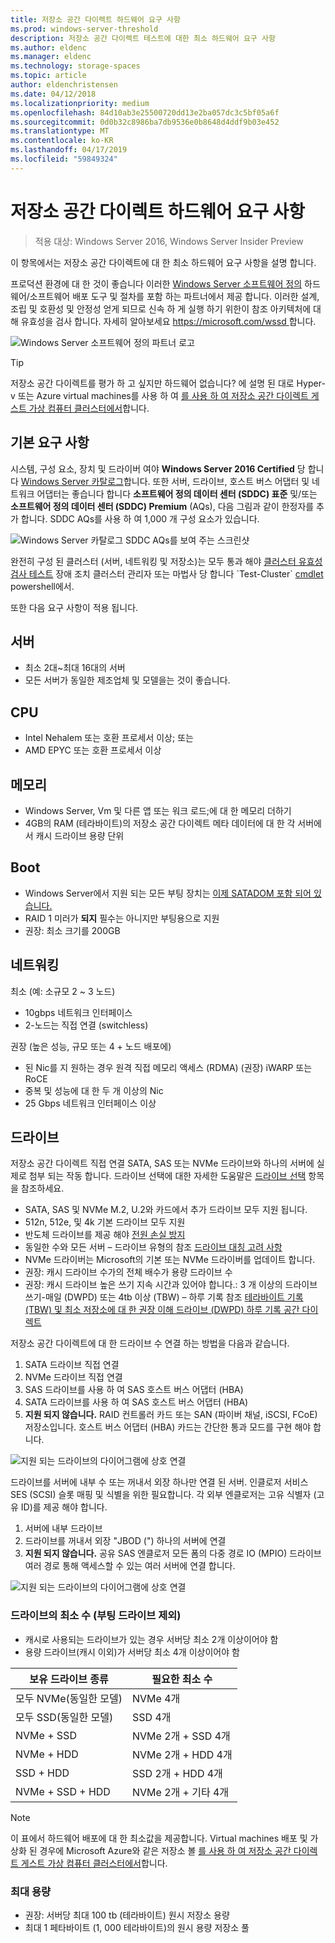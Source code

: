```yaml
---
title: 저장소 공간 다이렉트 하드웨어 요구 사항
ms.prod: windows-server-threshold
description: 저장소 공간 다이렉트 테스트에 대한 최소 하드웨어 요구 사항
ms.author: eldenc
ms.manager: eldenc
ms.technology: storage-spaces
ms.topic: article
author: eldenchristensen
ms.date: 04/12/2018
ms.localizationpriority: medium
ms.openlocfilehash: 84d10ab3e25500720dd13e2ba057dc3c5bf05a6f
ms.sourcegitcommit: 0d0b32c8986ba7db9536e0b8648d4ddf9b03e452
ms.translationtype: MT
ms.contentlocale: ko-KR
ms.lasthandoff: 04/17/2019
ms.locfileid: "59849324"
---
```

# <a name="storage-spaces-direct-hardware-requirements"></a>저장소 공간 다이렉트 하드웨어 요구 사항

> 적용 대상: Windows Server 2016, Windows Server Insider Preview

이 항목에서는 저장소 공간 다이렉트에 대 한 최소 하드웨어 요구 사항을 설명 합니다.

프로덕션 환경에 대 한 것이 좋습니다 이러한 [Windows Server 소프트웨어 정의](https://microsoft.com/wssd) 하드웨어/소프트웨어 배포 도구 및 절차를 포함 하는 파트너에서 제공 합니다. 이러한 설계, 조립 및 호환성 및 안정성 얻게 되므로 신속 하 게 실행 하기 위한이 참조 아키텍처에 대해 유효성을 검사 합니다. 자세히 알아보세요 [ https://microsoft.com/wssd ](https://microsoft.com/wssd)합니다.

![Windows Server 소프트웨어 정의 파트너 로고](media/hardware-requirements/wssd-partners.png)

   > [!TIP]
   > 저장소 공간 다이렉트를 평가 하 고 싶지만 하드웨어 없습니다? 에 설명 된 대로 Hyper-v 또는 Azure virtual machines를 사용 하 여 [를 사용 하 여 저장소 공간 다이렉트 게스트 가상 컴퓨터 클러스터에서](storage-spaces-direct-in-vm.md)합니다.

## <a name="base-requirements"></a>기본 요구 사항

시스템, 구성 요소, 장치 및 드라이버 여야 **Windows Server 2016 Certified** 당 합니다 [Windows Server 카탈로그](https://www.windowsservercatalog.com)합니다. 또한 서버, 드라이브, 호스트 버스 어댑터 및 네트워크 어댑터는 좋습니다 합니다 **소프트웨어 정의 데이터 센터 (SDDC) 표준** 및/또는 **소프트웨어 정의 데이터 센터 (SDDC) Premium** (AQs), 다음 그림과 같이 한정자를 추가 합니다. SDDC AQs를 사용 하 여 1,000 개 구성 요소가 있습니다.

![Windows Server 카탈로그 SDDC AQs를 보여 주는 스크린샷](media/hardware-requirements/sddc-aqs.png)

완전히 구성 된 클러스터 (서버, 네트워킹 및 저장소)는 모두 통과 해야 [클러스터 유효성 검사 테스트](https://technet.microsoft.com/library/cc732035(v=ws.10).aspx) 장애 조치 클러스터 관리자 또는 마법사 당 합니다 `Test-Cluster` [cmdlet](https://docs.microsoft.com/powershell/module/failoverclusters/test-cluster?view=win10-ps) powershell에서.

또한 다음 요구 사항이 적용 됩니다.

## <a name="servers"></a>서버

- 최소 2대~최대 16대의 서버
- 모든 서버가 동일한 제조업체 및 모델을는 것이 좋습니다.

## <a name="cpu"></a>CPU

- Intel Nehalem 또는 호환 프로세서 이상; 또는
- AMD EPYC 또는 호환 프로세서 이상

## <a name="memory"></a>메모리

- Windows Server, Vm 및 다른 앱 또는 워크 로드;에 대 한 메모리 더하기
- 4GB의 RAM (테라바이트)의 저장소 공간 다이렉트 메타 데이터에 대 한 각 서버에서 캐시 드라이브 용량 단위

## <a name="boot"></a>Boot

- Windows Server에서 지원 되는 모든 부팅 장치는 [이제 SATADOM 포함 되어 있습니다.](https://cloudblogs.microsoft.com/windowsserver/2017/08/30/announcing-support-for-satadom-boot-drives-in-windows-server-2016/)
- RAID 1 미러가 **되지** 필수는 아니지만 부팅용으로 지원
- 권장: 최소 크기를 200GB

## <a name="networking"></a>네트워킹

최소 (예: 소규모 2 ~ 3 노드)
- 10gbps 네트워크 인터페이스
- 2-노드는 직접 연결 (switchless)

권장 (높은 성능, 규모 또는 4 + 노드 배포에)
- 된 Nic를 지 원하는 경우 원격 직접 메모리 액세스 (RDMA) (권장) iWARP 또는 RoCE
- 중복 및 성능에 대 한 두 개 이상의 Nic
- 25 Gbps 네트워크 인터페이스 이상

## <a name="drives"></a>드라이브

저장소 공간 다이렉트 직접 연결 SATA, SAS 또는 NVMe 드라이브와 하나의 서버에 실제로 첨부 되는 작동 합니다. 드라이브 선택에 대한 자세한 도움말은 [드라이브 선택](choosing-drives.md) 항목을 참조하세요.

- SATA, SAS 및 NVMe M.2, U.2와 카드에서 추가 드라이브 모두 지원 됩니다.
- 512n, 512e, 및 4k 기본 드라이브 모두 지원
- 반도체 드라이브를 제공 해야 [전원 손실 방지](https://blogs.technet.microsoft.com/filecab/2016/11/18/dont-do-it-consumer-ssd/)
- 동일한 수와 모든 서버 – 드라이브 유형의 참조 [드라이브 대칭 고려 사항](drive-symmetry-considerations.md)
- NVMe 드라이버는 Microsoft의 기본 또는 NVMe 드라이버를 업데이트 합니다.
- 권장: 캐시 드라이브 수가의 전체 배수가 용량 드라이브 수
- 권장: 캐시 드라이브 높은 쓰기 지속 시간과 있어야 합니다.: 3 개 이상의 드라이브 쓰기-매일 (DWPD) 또는 4tb 이상 (TBW) – 하루 기록 참조 [테라바이트 기록 (TBW) 및 최소 저장소에 대 한 권장 이해 드라이브 (DWPD) 하루 기록 공간 다이렉트](https://blogs.technet.microsoft.com/filecab/2017/08/11/understanding-dwpd-tbw/)

저장소 공간 다이렉트에 대 한 드라이브 수 연결 하는 방법을 다음과 같습니다.

1. SATA 드라이브 직접 연결
2. NVMe 드라이브 직접 연결
3. SAS 드라이브를 사용 하 여 SAS 호스트 버스 어댑터 (HBA)
4. SATA 드라이브를 사용 하 여 SAS 호스트 버스 어댑터 (HBA)
5. **지원 되지 않습니다.** RAID 컨트롤러 카드 또는 SAN (파이버 채널, iSCSI, FCoE) 저장소입니다. 호스트 버스 어댑터 (HBA) 카드는 간단한 통과 모드를 구현 해야 합니다.

![지원 되는 드라이브의 다이어그램에 상호 연결](media/hardware-requirements/drive-interconnect-support-1.png)

드라이브를 서버에 내부 수 또는 꺼내서 외장 하나만 연결 된 서버. 인클로저 서비스 SES (SCSI) 슬롯 매핑 및 식별을 위한 필요합니다. 각 외부 엔클로저는 고유 식별자 (고유 ID)를 제공 해야 합니다.

1. 서버에 내부 드라이브
2. 드라이브를 꺼내서 외장 "JBOD (") 하나의 서버에 연결
3. **지원 되지 않습니다.** 공유 SAS 엔클로저 모든 폼의 다중 경로 IO (MPIO) 드라이브 여러 경로 통해 액세스할 수 있는 여러 서버에 연결 합니다.

![지원 되는 드라이브의 다이어그램에 상호 연결](media/hardware-requirements/drive-interconnect-support-2.png)

### <a name="minimum-number-of-drives-excludes-boot-drive"></a>드라이브의 최소 수 (부팅 드라이브 제외)

- 캐시로 사용되는 드라이브가 있는 경우 서버당 최소 2개 이상이어야 함
- 용량 드라이브(캐시 이외)가 서버당 최소 4개 이상이어야 함

| 보유 드라이브 종류   | 필요한 최소 수 |
|-----------------------|-------------------------|
| 모두 NVMe(동일한 모델) | NVMe 4개                  |
| 모두 SSD(동일한 모델)  | SSD 4개                   |
| NVMe + SSD            | NVMe 2개 + SSD 4개          |
| NVMe + HDD            | NVMe 2개 + HDD 4개          |
| SSD + HDD             | SSD 2개 + HDD 4개           |
| NVMe + SSD + HDD      | NVMe 2개 + 기타 4개       |

   >[!NOTE]
   > 이 표에서 하드웨어 배포에 대 한 최소값을 제공합니다. Virtual machines 배포 및 가상화 된 경우에 Microsoft Azure와 같은 저장소 볼 [를 사용 하 여 저장소 공간 다이렉트 게스트 가상 컴퓨터 클러스터에서](storage-spaces-direct-in-vm.md)합니다.

### <a name="maximum-capacity"></a>최대 용량

- 권장: 서버당 최대 100 tb (테라바이트) 원시 저장소 용량
- 최대 1 페타바이트 (1, 000 테라바이트)의 원시 용량 저장소 풀
